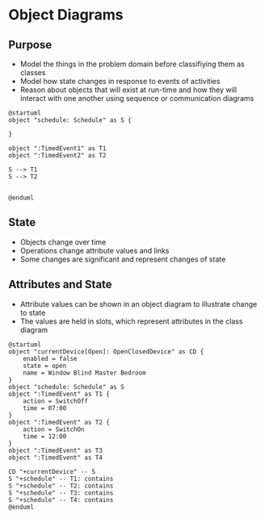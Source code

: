 # Object Diagrams

## Purpose

- Model the things in the problem domain before classifiying them as classes
- Model how state changes in response to events of activities
- Reason about objects that will exist at run-time and how they will interact with one another using sequence or communication diagrams

```plantuml
@startuml
object "schedule: Schedule" as S {

}

object ":TimedEvent1" as T1
object ":TimedEvent2" as T2

S --> T1
S --> T2


@enduml
```

## State

- Objects change over time
- Operations change attribute values and links
- Some changes are significant and represent changes of state

## Attributes and State

- Attribute values can be shown in an object diagram to illustrate change to state
- The values are held in slots, which represent attributes in the class diagram

```plantuml
@startuml
object "currentDevice[Open]: OpenClosedDevice" as CD {
    enabled = false
    state = open
    name = Window Blind Master Bedroom
}
object "schedule: Schedule" as S
object ":TimedEvent" as T1 {
    action = SwitchOff
    time = 07:00
}
object ":TimedEvent" as T2 {
    action = SwitchOn
    time = 12:00
}
object ":TimedEvent" as T3
object ":TimedEvent" as T4

CD "+currentDevice" -- S
S "+schedule" -- T1: contains
S "+schedule" -- T2: contains
S "+schedule" -- T3: contains
S "+schedule" -- T4: contains
@enduml
```
